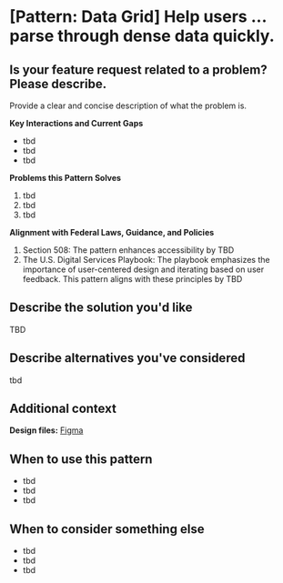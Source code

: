 # [Pattern: Data Grid] Help users ... parse through dense data quickly.

## Is your feature request related to a problem? Please describe.

Provide a clear and concise description of what the problem is.

**Key Interactions and Current Gaps**

- tbd
- tbd
- tbd

**Problems this Pattern Solves**

1) tbd
2) tbd
3) tbd

**Alignment with Federal Laws, Guidance, and Policies**

1) Section 508: The pattern enhances accessibility by TBD
2) The U.S. Digital Services Playbook: The playbook emphasizes the importance of user-centered design and iterating based on user feedback. This pattern aligns with these principles by TBD

## Describe the solution you'd like

TBD


## Describe alternatives you've considered
tbd

## Additional context

**Design files:** [Figma](#)
## When to use this pattern
- tbd
- tbd
- tbd
  
## When to consider something else
- tbd
- tbd
- tbd
